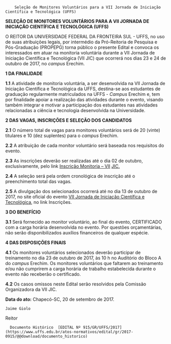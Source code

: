         Seleção de Monitores Voluntários para a VII Jornada de Iniciação Científica e Tecnológica (UFFS)  

**SELEÇÃO DE MONITORES VOLUNTÁRIOS PARA A VII JORNADA DE INICIAÇÃO CIENTÍFICA E TECNOLÓGICA (UFFS)**

  

 O REITOR DA UNIVERSIDADE FEDERAL DA FRONTEIRA SUL - UFFS, no uso de suas atribuições legais, por intermédio da Pró-Reitoria de Pesquisa e Pós-Graduação (PROPEPG) torna público o presente Edital e convoca os interessados em atuar na monitoria voluntária durante a VII Jornada de Iniciação Científica e Tecnológica (VII JIC) que ocorrerá nos dias 23 e 24 de outubro de 2017, no *campus* Erechim.

  

 **1 DA FINALIDADE**

 **1.1** A atividade de monitoria voluntária, a ser desenvolvida na VII Jornada de Iniciação Científica e Tecnológica da UFFS, destina-se aos estudantes de graduação regularmente matriculados na UFFS - *Campus* Erechim e, tem por finalidade apoiar a realização das atividades durante o evento, visando também integrar e motivar a participação dos estudantes nas atividades relacionadas a ciência e tecnologia desenvolvida na Universidade.

  **2 DAS VAGAS, INSCRIÇÕES E SELEÇÃO DOS CANDIDATOS**

 **2.1** O número total de vagas para monitores voluntários será de 20 (vinte) titulares e 10 (dez suplentes) para o *campus* Erechim.

 **2.2** A atribuição de cada monitor voluntário será baseada nos requisitos do evento.

 **2.3** As inscrições deverão ser realizadas até o dia 02 de outubro, exclusivamente, pelo link [Inscrição Monitoria – VI](https://drive.google.com/open?id=1CZ-xy2pejScrPfTbj2uwoek8pyM8_zGPtkvUXTuRzB4)[I](https://drive.google.com/open?id=1CZ-xy2pejScrPfTbj2uwoek8pyM8_zGPtkvUXTuRzB4) [JIC](https://drive.google.com/open?id=1CZ-xy2pejScrPfTbj2uwoek8pyM8_zGPtkvUXTuRzB4)[.](https://drive.google.com/open?id=1CZ-xy2pejScrPfTbj2uwoek8pyM8_zGPtkvUXTuRzB4)

 **2.4** A seleção será pela ordem cronológica de inscrição até o preenchimento total das vagas.

 **2.5** A divulgação dos selecionados ocorrerá até no dia 13 de outubro de 2017, no site oficial do evento [VII Jornada de Iniciação Científica e Tecnológica](https://www.uffs.edu.br/institucional/pro-reitorias/pesquisa-e-pos-graduacao/jornada-iniciacao-cientifica-tecnologica/vii-jic/apresentacao), no link Inscrições.

  **3 DO BENEFÍCIO**

 **3.1** Será fornecido ao monitor voluntário, ao final do evento, CERTIFICADO com a carga horária desenvolvida no evento. Por questões orçamentárias, não serão disponibilizados auxílios financeiros de qualquer espécie.

  **4 DAS DISPOSIÇÕES FINAIS**

 **4.1** Os monitores voluntários selecionados deverão participar de treinamento no dia 23 de outubro de 2017, às 10 h no Auditório do Bloco A do *campus* Erechim. Os monitores voluntários que faltarem ao treinamento e/ou não cumprirem a carga horária de trabalho estabelecida durante o evento não receberão o certificado.

 **4.2** Os casos omissos neste Edital serão resolvidos pela Comissão Organizadora da VII JIC.

   **Data do ato:** Chapecó-SC, 20 de setembro de 2017.   
 

    Jaime Giolo   
 Reitor 

      Documento Histórico  [EDITAL Nº 915/GR/UFFS/2017](https://www.uffs.edu.br/atos-normativos/edital/gr/2017-0915/@@download/documento_historico)     
      